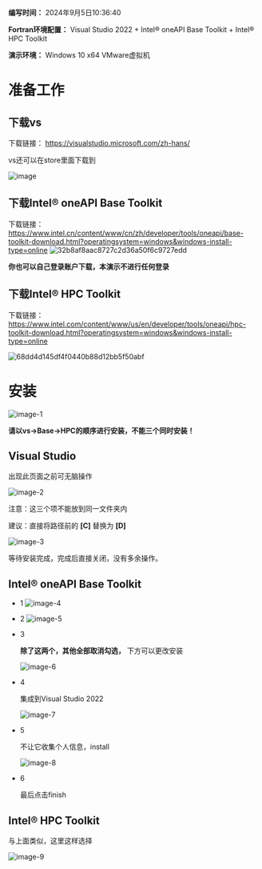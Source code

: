 **编写时间：** 2024年9月5日10:36:40

**Fortran环境配置：** Visual Studio 2022 + Intel® oneAPI Base Toolkit + Intel® HPC Toolkit

**演示环境：** Windows 10 x64 VMware虚拟机

# 准备工作
## 下载vs
下载链接：
https://visualstudio.microsoft.com/zh-hans/

vs还可以在store里面下载到

![image](https://github.com/user-attachments/assets/11988cff-40fe-4fdc-ba92-cbd41fb32f4b)

## 下载Intel® oneAPI Base Toolkit

下载链接：
https://www.intel.cn/content/www/cn/zh/developer/tools/oneapi/base-toolkit-download.html?operatingsystem=windows&windows-install-type=online
![32b8af8aac8727c2d36a50f6c9727edd](https://github.com/user-attachments/assets/994d7496-922f-4b98-92f3-e8cb2e791f72)

**你也可以自己登录账户下载，本演示不进行任何登录**

## 下载Intel® HPC Toolkit
下载链接：
https://www.intel.com/content/www/us/en/developer/tools/oneapi/hpc-toolkit-download.html?operatingsystem=windows&windows-install-type=online

![68dd4d145df4f0440b88d12bb5f50abf](https://github.com/user-attachments/assets/ad75aef2-d359-452a-ad62-b6c4385d1851)

# 安装
![image-1](https://github.com/user-attachments/assets/6512b517-a7f3-47d6-9ca2-6f8657f26e83)

**请以vs->Base->HPC的顺序进行安装，不能三个同时安装！**
## Visual Studio

出现此页面之前可无脑操作

![image-2](https://github.com/user-attachments/assets/2b2f7200-9a09-4932-bae5-75ef45a08bc1)

注意：这三个项不能放到同一文件夹内

建议：直接将路径前的 **[C]** 替换为 **[D]**

![image-3](https://github.com/user-attachments/assets/b75bac5f-d0b3-4aad-8036-4a15a39f335c)

等待安装完成，完成后直接关闭，没有多余操作。

## Intel® oneAPI Base Toolkit
* 1
![image-4](https://github.com/user-attachments/assets/06ec31b0-c72f-4ed9-a420-fa8a90966751)
* 2
![image-5](https://github.com/user-attachments/assets/1bb93aca-4325-41ee-9d19-cbbd9af45d4c)

* 3 

    **除了这两个，其他全部取消勾选，** 下方可以更改安装

  ![image-6](https://github.com/user-attachments/assets/46f03bdc-22dd-442b-937f-5166806a85ef)

* 4 

  集成到Visual Studio 2022

    ![image-7](https://github.com/user-attachments/assets/8a701a95-023b-4855-af39-964feb164561)


* 5

    不让它收集个人信息，install

    ![image-8](https://github.com/user-attachments/assets/5d057582-84de-4574-bb1c-a9b78c8e8c0e)

* 6

    最后点击finish
## Intel® HPC Toolkit

与上面类似，这里这样选择

![image-9](https://github.com/user-attachments/assets/a347ffcf-6a9f-4a62-b1a5-f0949d978722)


